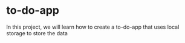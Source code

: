 # to-do-app

In this project, we will learn how to create a to-do-app that uses local storage to store the data
